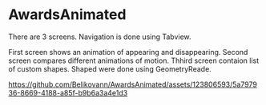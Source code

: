 # AwardsAnimated


There are 3 screens. Navigation is done using Tabview. 

First screen shows an animation of appearing and disappearing. 
Second screen compares different animations of motion. 
Thhird screen contaion list of custom shapes. Shaped were done using GeometryReade. 




https://github.com/Belikovann/AwardsAnimated/assets/123806593/5a797936-8669-4188-a85f-b9b6a3a4e1d3

